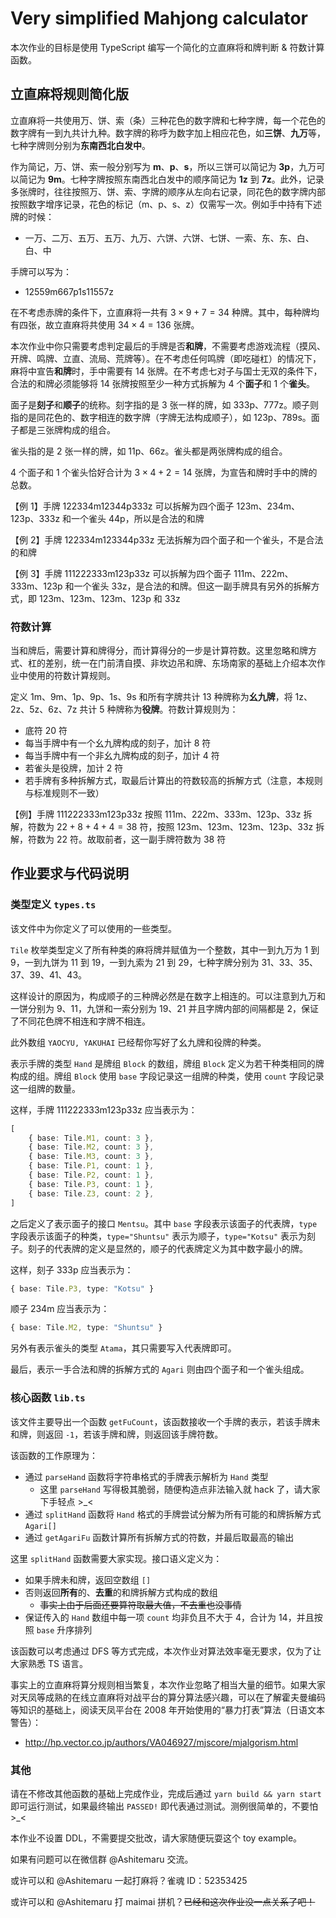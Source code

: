 # Very simplified Mahjong calculator

本次作业的目标是使用 TypeScript 编写一个简化的立直麻将和牌判断 & 符数计算函数。

## 立直麻将规则简化版

立直麻将一共使用万、饼、索（条）三种花色的数字牌和七种字牌，每一个花色的数字牌有一到九共计九种。数字牌的称呼为数字加上相应花色，如**三饼**、**九万**等，七种字牌则分别为**东南西北白发中**。

作为简记，万、饼、索一般分别写为 **m**、**p**、**s**，所以三饼可以简记为 **3p**，九万可以简记为 **9m**。七种字牌按照东南西北白发中的顺序简记为 **1z** 到 **7z**。此外，记录多张牌时，往往按照万、饼、索、字牌的顺序从左向右记录，同花色的数字牌内部按照数字增序记录，花色的标记（m、p、s、z）仅需写一次。例如手中持有下述牌的时候：

- 一万、二万、五万、五万、九万、六饼、六饼、七饼、一索、东、东、白、白、中

手牌可以写为：

- 12559m667p1s11557z

在不考虑赤牌的条件下，立直麻将一共有 $3 \times 9 + 7 = 34$ 种牌。其中，每种牌均有四张，故立直麻将共使用 $34 \times 4 = 136$ 张牌。

本次作业中你只需要考虑判定最后的手牌是否**和牌**，不需要考虑游戏流程（摸风、开牌、鸣牌、立直、流局、荒牌等）。在不考虑任何鸣牌（即吃碰杠）的情况下，麻将中宣告**和牌**时，手中需要有 14 张牌。在不考虑七对子与国士无双的条件下，合法的和牌必须能够将 14 张牌按照至少一种方式拆解为 4 个**面子**和 1 个**雀头**。

面子是**刻子**和**顺子**的统称。刻字指的是 3 张一样的牌，如 333p、777z。顺子则指的是同花色的、数字相连的数字牌（字牌无法构成顺子），如 123p、789s。面子都是三张牌构成的组合。

雀头指的是 2 张一样的牌，如 11p、66z。雀头都是两张牌构成的组合。

4 个面子和 1 个雀头恰好合计为 $3 \times 4 + 2 = 14$ 张牌，为宣告和牌时手中的牌的总数。

【例 1】手牌 122334m12344p333z 可以拆解为四个面子 123m、234m、123p、333z 和一个雀头 44p，所以是合法的和牌

【例 2】手牌 122334m123344p33z 无法拆解为四个面子和一个雀头，不是合法的和牌

【例 3】手牌 111222333m123p33z 可以拆解为四个面子 111m、222m、333m、123p 和一个雀头 33z，是合法的和牌。但这一副手牌具有另外的拆解方式，即 123m、123m、123m、123p 和 33z

### 符数计算

当和牌后，需要计算和牌得分，而计算得分的一步是计算符数。这里忽略和牌方式、杠的差别，统一在门前清自摸、非坎边吊和牌、东场南家的基础上介绍本次作业中使用的符数计算规则。

定义 1m、9m、1p、9p、1s、9s 和所有字牌共计 13 种牌称为**幺九牌**，将 1z、2z、5z、6z、7z 共计 5 种牌称为**役牌**。符数计算规则为：

- 底符 20 符
- 每当手牌中有一个幺九牌构成的刻子，加计 8 符
- 每当手牌中有一个非幺九牌构成的刻子，加计 4 符
- 若雀头是役牌，加计 2 符
- 若手牌有多种拆解方式，取最后计算出的符数较高的拆解方式（注意，本规则与标准规则不一致）

【例】手牌 111222333m123p33z 按照 111m、222m、333m、123p、33z 拆解，符数为 $22 + 8 + 4 + 4 = 38$ 符，按照 123m、123m、123m、123p、33z 拆解，符数为 $22$ 符。故取前者，这一副手牌符数为 $38$ 符

## 作业要求与代码说明

### 类型定义 `types.ts`

该文件中为你定义了可以使用的一些类型。

`Tile` 枚举类型定义了所有种类的麻将牌并赋值为一个整数，其中一到九万为 1 到 9，一到九饼为 11 到 19，一到九索为 21 到 29，七种字牌分别为 31、33、35、37、39、41、43。

这样设计的原因为，构成顺子的三种牌必然是在数字上相连的。可以注意到九万和一饼分别为 9、11，九饼和一索分别为 19、21 并且字牌内部的间隔都是 2，保证了不同花色牌不相连和字牌不相连。

此外数组 `YAOCYU, YAKUHAI` 已经帮你写好了幺九牌和役牌的种类。

表示手牌的类型 `Hand` 是牌组 `Block` 的数组，牌组 `Block` 定义为若干种类相同的牌构成的组。牌组 `Block` 使用 `base` 字段记录这一组牌的种类，使用 `count` 字段记录这一组牌的数量。

这样，手牌 111222333m123p33z 应当表示为：

```typescript
[
    { base: Tile.M1, count: 3 },
    { base: Tile.M2, count: 3 },
    { base: Tile.M3, count: 3 },
    { base: Tile.P1, count: 1 },
    { base: Tile.P2, count: 1 },
    { base: Tile.P3, count: 1 },
    { base: Tile.Z3, count: 2 },
]
```

之后定义了表示面子的接口 `Mentsu`。其中 `base` 字段表示该面子的代表牌，`type` 字段表示该面子的种类，`type="Shuntsu"` 表示为顺子，`type="Kotsu"` 表示为刻子。刻子的代表牌的定义是显然的，顺子的代表牌定义为其中数字最小的牌。

这样，刻子 333p 应当表示为：

```typescript
{ base: Tile.P3, type: "Kotsu" }
```

顺子 234m 应当表示为：

```typescript
{ base: Tile.M2, type: "Shuntsu" }
```

另外有表示雀头的类型 `Atama`，其只需要写入代表牌即可。

最后，表示一手合法和牌的拆解方式的 `Agari` 则由四个面子和一个雀头组成。

### 核心函数 `lib.ts`

该文件主要导出一个函数 `getFuCount`，该函数接收一个手牌的表示，若该手牌未和牌，则返回 `-1`，若该手牌和牌，则返回该手牌符数。

该函数的工作原理为：

- 通过 `parseHand` 函数将字符串格式的手牌表示解析为 `Hand` 类型
    - 这里 `parseHand` 写得极其脆弱，随便构造点非法输入就 hack 了，请大家下手轻点 >_<
- 通过 `splitHand` 函数将 `Hand` 格式的手牌尝试分解为所有可能的和牌拆解方式 `Agari[]`
- 通过 `getAgariFu` 函数计算所有拆解方式的符数，并最后取最高的输出

这里 `splitHand` 函数需要大家实现。接口语义定义为：

- 如果手牌未和牌，返回空数组 `[]`
- 否则返回**所有**的、**去重**的和牌拆解方式构成的数组
    - <del>事实上由于后面还要算符取最大值，不去重也没事情</del>
- 保证传入的 `Hand` 数组中每一项 `count` 均非负且不大于 4，合计为 14，并且按照 `base` 升序排列

该函数可以考虑通过 DFS 等方式完成，本次作业对算法效率毫无要求，仅为了让大家熟悉 TS 语言。

事实上的立直麻将算分规则相当繁复，本次作业忽略了相当大量的细节。如果大家对天凤等成熟的在线立直麻将对战平台的算分算法感兴趣，可以在了解霍夫曼编码等知识的基础上，阅读天凤平台在 2008 年开始使用的“暴力打表”算法（日语文本警告）：

- http://hp.vector.co.jp/authors/VA046927/mjscore/mjalgorism.html

### 其他

请在不修改其他函数的基础上完成作业，完成后通过 `yarn build && yarn start` 即可运行测试，如果最终输出 `PASSED!` 即代表通过测试。测例很简单的，不要怕 >_<

本作业不设置 DDL，不需要提交批改，请大家随便玩耍这个 toy example。

如果有问题可以在微信群 @Ashitemaru 交流。

或许可以和 @Ashitemaru 一起打麻将？雀魂 ID：52353425

或许可以和 @Ashitemaru 打 maimai 拼机？<del>已经和这次作业没一点关系了吧！</del>